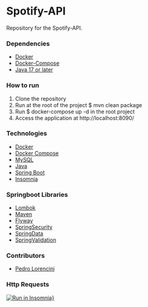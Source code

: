 # Spotify-API

Repository for the Spotify-API.


### Dependencies

- [Docker](https://docs.docker.com/install/)
- [Docker-Compose](https://docs.docker.com/compose/install/linux/)
- [Java 17 or later](https://www.java.com/pt_BR/)

### How to run

1. Clone the repository
2. Run at the root of the project $ mvn clean package
3. Run $ docker-compose up -d in the root project
4. Access the application at http://localhost:8090/


### Technologies

- [Docker](https://www.docker.com/)
- [Docker Compose](https://docs.docker.com/compose/)
- [MySQL](https://www.mysql.com/)
- [Java](https://www.java.com/pt_BR/)
- [Spring Boot](https://spring.io/projects/spring-boot)
- [Insomnia](https://insomnia.rest/)

### Springboot Libraries
- [Lombok](https://projectlombok.org/)
- [Maven](https://maven.apache.org/)
- [Flyway](https://flywaydb.org/)
- [SpringSecurity](https://spring.io/projects/spring-security)
- [SpringData](https://spring.io/projects/spring-data)
- [SpringValidation](https://spring.io/guides/gs/validating-form-input/)


### Contributors

- [Pedro Lorencini](https://www.linkedin.com/in/pedrofavarao/)

### Http Requests

[![Run in Insomnia}](https://insomnia.rest/images/run.svg)](https://insomnia.rest/run/?label=Spotify%20-%20API&uri=https%3A%2F%2Fraw.githubusercontent.com%2FPedroFavaraoSocin%2Fspotify-api%2Fmaster%2FInsomnia_Spotify_API_Import.json)
